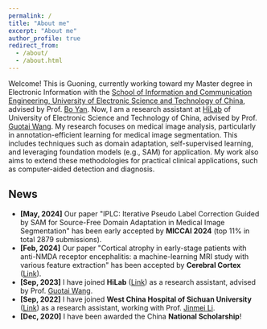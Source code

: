 ```yaml
---
permalink: /
title: "About me"
excerpt: "About me"
author_profile: true
redirect_from: 
  - /about/
  - /about.html
---
```


Welcome! This is Guoning, currently working toward my Master degree in Electronic Information with the [School of Information and Communication Engineering, University of Electronic Science and Technology of China](https://www.uestc.edu.cn/), advised by Prof. [Bo Yan](https://www.sice.uestc.edu.cn/info/1450/11649.htm). Now, I am a research assistant at [HiLab](https://hilab.uestc.edu.cn/) of University of Electronic Science and Technology of China, advised by Prof. [Guotai Wang](https://scholar.google.co.uk/citations?user=Z2sFN4EAAAAJ&hl=en). My research focuses on medical image analysis, particularly in annotation-efficient learning for medical image segmentation. This includes techniques such as domain adaptation, self-supervised learning, and leveraging foundation models (e.g., SAM) for application. My work also aims to extend these methodologies for practical clinical applications, such as computer-aided detection and diagnosis.

## News
- **[May, 2024]** Our paper "IPLC: Iterative Pseudo Label Correction Guided by SAM for Source-Free Domain Adaptation in Medical Image Segmentation" has been early accepted by **MICCAI 2024** (top 11% in total 2879 submissions).
- **[Feb, 2024]** Our paper "Cortical atrophy in early-stage patients with anti-NMDA receptor encephalitis: a machine-learning MRI study with various feature extraction" has been accepted by **Cerebral Cortex** ([Link](https://doi.org/10.1093/cercor/bhad499)).
- **[Sep, 2023]** I have joined **HiLab** ([Link](https://hilab.uestc.edu.cn/)) as a research assistant, advised by Prof. [Guotai Wang](https://scholar.google.co.uk/citations?user=Z2sFN4EAAAAJ&hl=en).
- **[Sep, 2022]** I have joined **West China Hospital of Sichuan University** ([Link](http://www.wchscu.cn/Home.html)) as a research assistant, working with Prof. [Jinmei Li](https://orcid.org/0000-0002-7411-8269).
- **[Dec, 2020]** I have been awarded the China **National Scholarship**!


